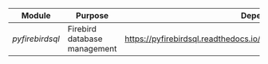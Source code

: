 
|  Module  |  Purpose  |  Dependencies  |  Install  |  Documentation  |
|:---: |-----------|----------------|---------------------|-----------------|
| *pyfirebirdsql*  | Firebird database management | https://pyfirebirdsql.readthedocs.io/en/latest/installation.html#dependencies | https://pyfirebirdsql.readthedocs.io/en/latest/installation.html#install-by-pip | https://pyfirebirdsql.readthedocs.io/en/latest/index.html |
